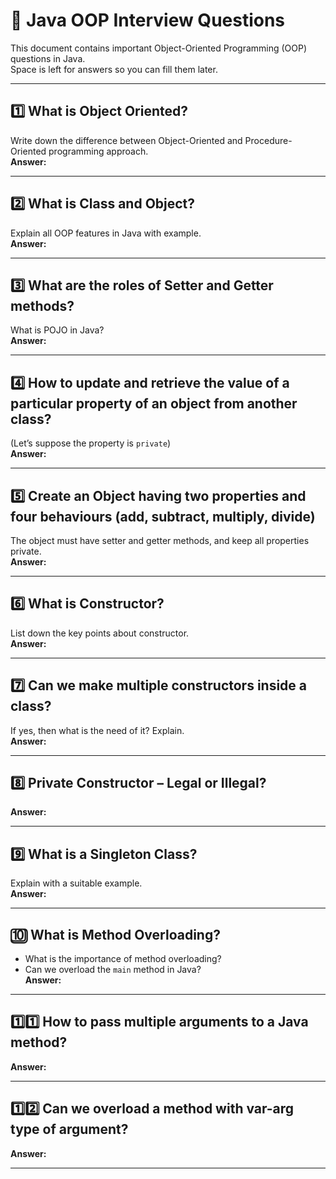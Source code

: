 # 📘 Java OOP Interview Questions

This document contains important Object-Oriented Programming (OOP) questions in Java.  
Space is left for answers so you can fill them later.

---

## 1️⃣ What is Object Oriented?  
Write down the difference between Object-Oriented and Procedure-Oriented programming approach.  
**Answer:**  

---

## 2️⃣ What is Class and Object?  
Explain all OOP features in Java with example.  
**Answer:**  

---

## 3️⃣ What are the roles of Setter and Getter methods?  
What is POJO in Java?  
**Answer:**  

---

## 4️⃣ How to update and retrieve the value of a particular property of an object from another class?  
(Let’s suppose the property is `private`)  
**Answer:**  

---

## 5️⃣ Create an Object having two properties and four behaviours (add, subtract, multiply, divide)  
The object must have setter and getter methods, and keep all properties private.  
**Answer:**  

---

## 6️⃣ What is Constructor?  
List down the key points about constructor.  
**Answer:**  

---

## 7️⃣ Can we make multiple constructors inside a class?  
If yes, then what is the need of it? Explain.  
**Answer:**  

---

## 8️⃣ Private Constructor – Legal or Illegal?  
**Answer:**  

---

## 9️⃣ What is a Singleton Class?  
Explain with a suitable example.  
**Answer:**  

---

## 🔟 What is Method Overloading?  
- What is the importance of method overloading?  
- Can we overload the `main` method in Java?  
**Answer:**  

---

## 1️⃣1️⃣ How to pass multiple arguments to a Java method?  
**Answer:**  

---

## 1️⃣2️⃣ Can we overload a method with var-arg type of argument?  
**Answer:**  

---
